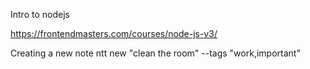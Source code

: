 Intro to nodejs

https://frontendmasters.com/courses/node-js-v3/

Creating a new note
ntt new "clean the room" --tags "work,important"
